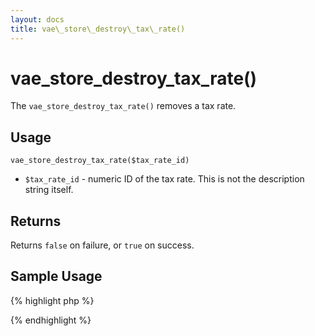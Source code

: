 ```yaml
---
layout: docs
title: vae\_store\_destroy\_tax\_rate()
---
```


# vae\_store\_destroy\_tax\_rate()

The `vae_store_destroy_tax_rate()` removes a tax rate.

## Usage

`vae_store_destroy_tax_rate($tax_rate_id)`

-   `$tax_rate_id` - numeric ID of the tax rate. This is not the
    description string itself.

## Returns

Returns `false` on failure, or `true` on success.

## Sample Usage

{% highlight php %}
<?php
// Remove a tax rate
$return_value = vae_store_destroy_tax_rate($id);
if ($return_value == false) {
  echo "FAILURE";
} else {
  echo "SUCCESS";
}
?>
{% endhighlight %}

